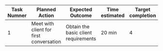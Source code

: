 
|Task Numner| Planned Action|Expected Outcome|Time estimated|Target completion|Criteria|
|-----------|---------------|----------------|--------------|-----------------|--------|
|     1      |         Meet with client for first conversation      |       Obtain the basic client requirements         |     20 min    |  4      |   4   |
